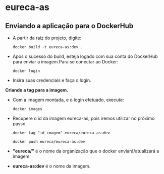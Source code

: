 # eureca-as

## Enviando a aplicação para o DockerHub

- A partir da raiz do projeto, digite:

    `docker build -t eureca-as:dev .`

- Após o sucesso do build, esteja logado com sua conta do DockerHub para enviar a imagem.Para se conectar ao Docker:

    `docker login`

- Insira suas credenciais e faça o login.

**Criando a tag para a imagem.**

- Com a imagem montada, e o login efetuado, execute:

    `docker images`

- Recupere o id da imagem eureca-as, pois iremos utilizar no próximo passo.

    `docker tag "id_imagem" eureca/eureca-as:dev`

    `docker push eureca/eureca-as:dev`

- **"eureca/"** é o nome da organização que o docker enviará/atualizará a imagem.
- **eureca-as:dev** é o nome da imagem.